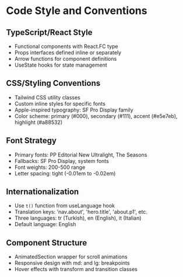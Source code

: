 # Code Style and Conventions

## TypeScript/React Style
- Functional components with React.FC type
- Props interfaces defined inline or separately
- Arrow functions for component definitions
- UseState hooks for state management

## CSS/Styling Conventions
- Tailwind CSS utility classes
- Custom inline styles for specific fonts
- Apple-inspired typography: SF Pro Display family
- Color scheme: primary (#000), secondary (#111), accent (#e5e7eb), highlight (#a88532)

## Font Strategy
- Primary fonts: PP Editorial New Ultralight, The Seasons
- Fallbacks: SF Pro Display, system fonts
- Font weights: 200-500 range
- Letter spacing: tight (-0.01em to -0.02em)

## Internationalization
- Use `t()` function from useLanguage hook
- Translation keys: 'nav.about', 'hero.title', 'about.p1', etc.
- Three languages: tr (Turkish), en (English), it (Italian)
- Default language: English

## Component Structure
- AnimatedSection wrapper for scroll animations
- Responsive design with md: and lg: breakpoints
- Hover effects with transform and transition classes